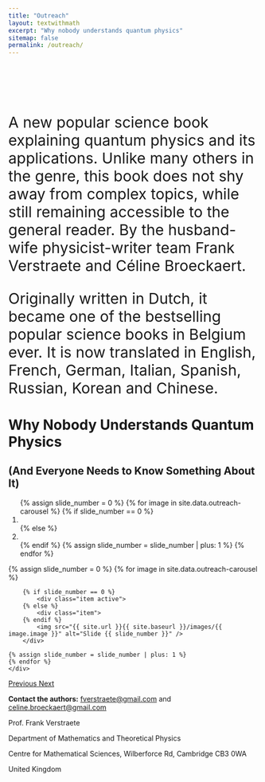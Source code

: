```yaml
---
title: "Outreach"
layout: textwithmath
excerpt: "Why nobody understands quantum physics"
sitemap: false
permalink: /outreach/
---
```


<div style="margin-bottom: 3cm;"></div>

<p style="font-size: 30px;">
    A new popular science book explaining quantum physics and its applications. Unlike many others in the genre, this book does not shy away from complex topics, while still remaining accessible to the general reader. By the husband-wife physicist-writer team Frank Verstraete and Céline Broeckaert.</p> 
<p style="font-size: 30px;">
 Originally written in Dutch, it became one of the bestselling popular science books in Belgium ever.  It is now translated in English, French, German, Italian, Spanish, Russian, Korean and Chinese. </p>
<h1> Why Nobody Understands Quantum Physics</h1>          
<h2> (And Everyone Needs to Know Something About It)</h2>



<div markdown="0" id="carousel" class="carousel slide" data-ride="carousel" data-interval="4000" data-pause="hover" >
    <!-- Menu -->
    <ol class="carousel-indicators">
        {% assign slide_number = 0 %}
        {% for image in site.data.outreach-carousel %}
        {% if slide_number == 0 %}
            <li data-target="#carousel" data-slide-to="{{ slide_number }}" class="active"></li>
        {% else %}
        <li data-target="#carousel" data-slide-to="{{ slide_number }}"></li>
        {% endif %}
        {% assign slide_number = slide_number | plus: 1 %}
        {% endfor %}
    </ol>
    <!-- Items -->
    <div class="carousel-inner" markdown="0">
    {% assign slide_number = 0 %}
    {% for image in site.data.outreach-carousel %}

        {% if slide_number == 0 %}
            <div class="item active">
        {% else %}
            <div class="item">
        {% endif %}
            <img src="{{ site.url }}{{ site.baseurl }}/images/{{ image.image }}" alt="Slide {{ slide_number }}" />
        </div>

    {% assign slide_number = slide_number | plus: 1 %}
    {% endfor %}
    </div>
  <a class="left carousel-control" href="#carousel" role="button" data-slide="prev">
    <span class="glyphicon glyphicon-chevron-left" aria-hidden="true"></span>
    <span class="sr-only">Previous</span>
  </a>
  <a class="right carousel-control" href="#carousel" role="button" data-slide="next">
    <span class="glyphicon glyphicon-chevron-right" aria-hidden="true"></span>
    <span class="sr-only">Next</span>
  </a>
</div>

**Contact the authors:** [fverstraete@gmail.com](mailto:fverstraete@gmail.com) and [celine.broeckaert@gmail.com](mailto:celine.broeckaert@gmail.com)
<p> Prof. Frank Verstraete</p>
<p>Department of Mathematics and Theoretical Physics</p>
<p>Centre for Mathematical Sciences, Wilberforce Rd, Cambridge CB3 0WA</p>
<p>United Kingdom</p>





<div style="margin-bottom: 1000cm;"></div>
